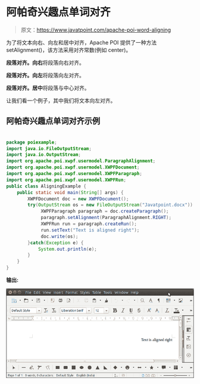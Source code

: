 # 阿帕奇兴趣点单词对齐

> 原文：<https://www.javatpoint.com/apache-poi-word-aligning>

为了将文本向右、向左和居中对齐，Apache POI 提供了一种方法 setAlignment()，该方法采用对齐常数(例如 center)。

**段落对齐。向右**将段落向右对齐。

**段落对齐。向左**将段落向左对齐。

**段落对齐。居中**将段落与中心对齐。

让我们看一个例子，其中我们将文本向左对齐。

## 阿帕奇兴趣点单词对齐示例

```java

package poiexample;
import java.io.FileOutputStream;
import java.io.OutputStream;
import org.apache.poi.xwpf.usermodel.ParagraphAlignment;
import org.apache.poi.xwpf.usermodel.XWPFDocument;
import org.apache.poi.xwpf.usermodel.XWPFParagraph;
import org.apache.poi.xwpf.usermodel.XWPFRun;
public class AligningExample {
	public static void main(String[] args) {
		XWPFDocument doc = new XWPFDocument();
	    try(OutputStream os = new FileOutputStream("Javatpoint.docx")) {
	    	 XWPFParagraph paragraph = doc.createParagraph();
	    	 paragraph.setAlignment(ParagraphAlignment.RIGHT);
	         XWPFRun run = paragraph.createRun();
	         run.setText("Text is aligned right");
	         doc.write(os);
	    }catch(Exception e) {
	    	System.out.println(e);
	    }
	}
}

```

**输出:**

![Apache POI Word Aligning](img/af3c2a618ef3bffe8c239f4c0c5c38a2.png)